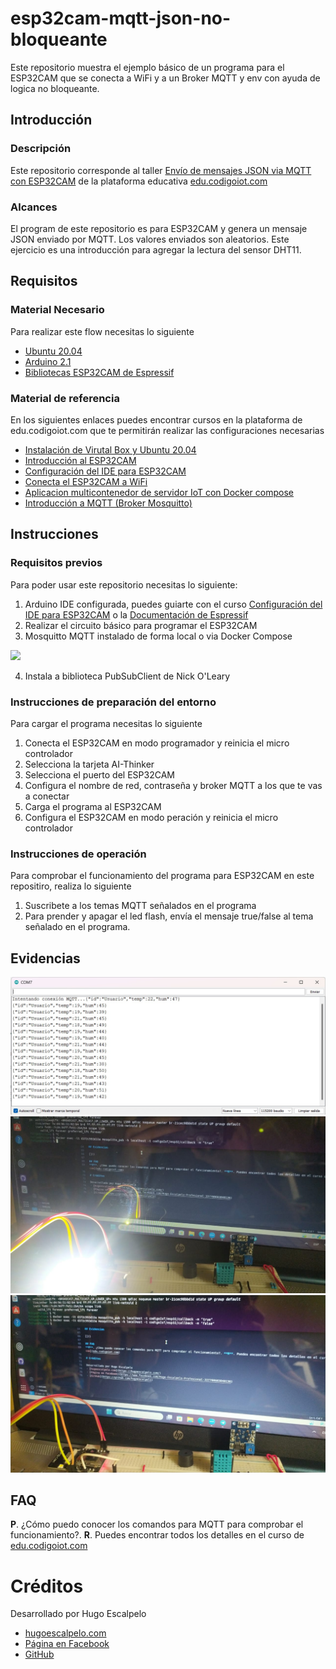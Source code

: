 # esp32cam-mqtt-json-no-bloqueante
Este repositorio muestra el ejemplo básico de un programa para el ESP32CAM que se conecta a WiFi y a un Broker MQTT y env con ayuda de logica no bloqueante.

## Introducción

### Descripción
Este repositorio corresponde al taller [Envío de mensajes JSON via MQTT con ESP32CAM](https://edu.codigoiot.com/course/view.php?id=1002) de la plataforma educativa [edu.codigoiot.com](https://edu.codigoiot.com/)

### Alcances
El program de este repositorio es para ESP32CAM y genera un mensaje JSON enviado por MQTT. Los valores enviados son aleatorios. Este ejercicio es una introducción para agregar la lectura del sensor DHT11.

## Requisitos
### Material Necesario

Para realizar este flow necesitas lo siguiente

- [Ubuntu 20.04](https://releases.ubuntu.com/20.04/)
- [Arduino 2.1](https://www.arduino.cc/en/software)
- [Bibliotecas ESP32CAM de Espressif](https://docs.espressif.com/projects/arduino-esp32/en/latest/installing.html)

### Material de referencia

En los siguientes enlaces puedes encontrar cursos en la plataforma de edu.codigoiot.com que te permitirán realizar las configuraciones necesarias

- [Instalación de Virutal Box y Ubuntu 20.04](https://edu.codigoiot.com/course/view.php?id=812)
- [Introducción al ESP32CAM](https://edu.codigoiot.com/course/view.php?id=829)
- [Configuración del IDE para ESP32CAM](https://edu.codigoiot.com/course/view.php?id=850)
- [Conecta el ESP32CAM a WiFi](https://edu.codigoiot.com/course/view.php?id=852)
- [Aplicacion multicontenedor de servidor IoT con Docker compose](https://edu.codigoiot.com/mod/lesson/view.php?id=3889&pageid=3804&startlastseen=no)
- [Introducción a MQTT (Broker Mosquitto)](https://edu.codigoiot.com/course/view.php?id=851)

## Instrucciones

### Requisitos previos

Para poder usar este repositorio necesitas lo siguiente:

1. Arduino IDE configurada, puedes guiarte con el curso [Configuración del IDE para ESP32CAM](https://edu.codigoiot.com/course/view.php?id=850) o la [Documentación de Espressif](https://docs.espressif.com/projects/arduino-esp32/en/latest/installing.html)
2. Realizar el circuito básico para programar el ESP32CAM
3. Mosquitto MQTT instalado de forma local o via Docker Compose

![](https://github.com/hugoescalpelo/esp32cam-mqtt-json-no-bloqueante/blob/main/Imagenes/img01.png?raw=true)

4. Instala a biblioteca PubSubClient de Nick O'Leary

### Instrucciones de preparación del entorno

Para cargar el programa necesitas lo siguiente

1. Conecta el ESP32CAM en modo programador y reinicia el micro controlador
2. Selecciona la tarjeta AI-Thinker
3. Selecciona el puerto del ESP32CAM
4. Configura el nombre de red, contraseña y broker MQTT a los que te vas a conectar
5. Carga el programa al ESP32CAM
6. Configura el ESP32CAM en modo peración y reinicia el micro controlador

### Instrucciones de operación

Para comprobar el funcionamiento del programa para ESP32CAM en este repositiro, realiza lo siguiente

1. Suscribete a los temas MQTT señalados en el programa
2. Para prender y apagar el led flash, envía el mensaje true/false al tema señalado en el programa.

## Evidencias

![](Imagenes/evidencia1.jpeg)
![](Imagenes/evidencia2.jpeg)
![](Imagenes/evidencia3.jpeg)

## FAQ
**P**. ¿Cómo puedo conocer los comandos para MQTT para comprobar el funcionamiento?. **R**. Puedes encontrar todos los detalles en el curso de [edu.codigoiot.com](edu.codigoiot.com)

# Créditos

Desarrollado por Hugo Escalpelo
- [hugoescalpelo.com](https://hugoescalpelo.com/)
- [Página en Facebook](https://www.facebook.com/Hugo-Escalpelo-Profesional-337708683840136)
- [GitHub](https://github.com/hugoescalpelo)